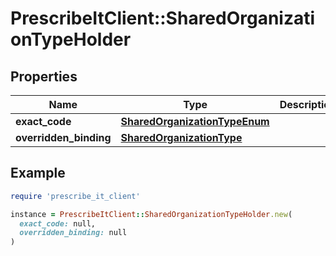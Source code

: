 # PrescribeItClient::SharedOrganizationTypeHolder

## Properties

| Name | Type | Description | Notes |
| ---- | ---- | ----------- | ----- |
| **exact_code** | [**SharedOrganizationTypeEnum**](SharedOrganizationTypeEnum.md) |  | [optional] |
| **overridden_binding** | [**SharedOrganizationType**](SharedOrganizationType.md) |  | [optional] |

## Example

```ruby
require 'prescribe_it_client'

instance = PrescribeItClient::SharedOrganizationTypeHolder.new(
  exact_code: null,
  overridden_binding: null
)
```

